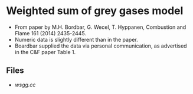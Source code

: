 # Weighted sum of grey gases model 
* From paper by M.H. Bordbar, G. Wecel, T. Hyppanen, Combustion and Flame 161 (2014) 2435-2445.
* Numeric data is slightly different than in the paper. 
* Boardbar supplied the data via personal communication, as advertised in the C&F paper Table 1.

## Files
* *wsgg.cc* 
